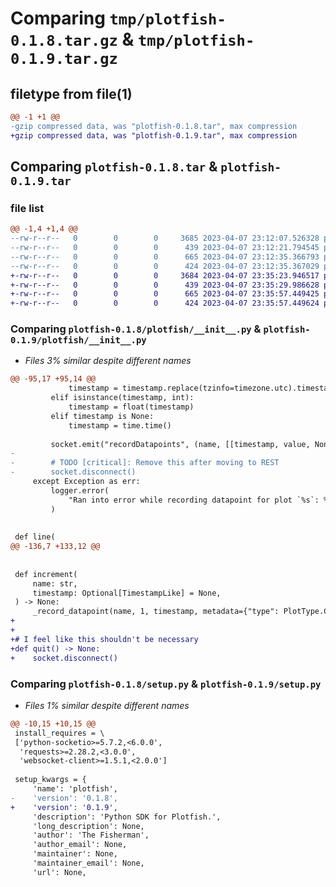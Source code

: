 # Comparing `tmp/plotfish-0.1.8.tar.gz` & `tmp/plotfish-0.1.9.tar.gz`

## filetype from file(1)

```diff
@@ -1 +1 @@
-gzip compressed data, was "plotfish-0.1.8.tar", max compression
+gzip compressed data, was "plotfish-0.1.9.tar", max compression
```

## Comparing `plotfish-0.1.8.tar` & `plotfish-0.1.9.tar`

### file list

```diff
@@ -1,4 +1,4 @@
--rw-r--r--   0        0        0     3685 2023-04-07 23:12:07.526328 plotfish-0.1.8/plotfish/__init__.py
--rw-r--r--   0        0        0      439 2023-04-07 23:12:21.794545 plotfish-0.1.8/pyproject.toml
--rw-r--r--   0        0        0      665 2023-04-07 23:12:35.366793 plotfish-0.1.8/setup.py
--rw-r--r--   0        0        0      424 2023-04-07 23:12:35.367029 plotfish-0.1.8/PKG-INFO
+-rw-r--r--   0        0        0     3684 2023-04-07 23:35:23.946517 plotfish-0.1.9/plotfish/__init__.py
+-rw-r--r--   0        0        0      439 2023-04-07 23:35:29.986628 plotfish-0.1.9/pyproject.toml
+-rw-r--r--   0        0        0      665 2023-04-07 23:35:57.449425 plotfish-0.1.9/setup.py
+-rw-r--r--   0        0        0      424 2023-04-07 23:35:57.449624 plotfish-0.1.9/PKG-INFO
```

### Comparing `plotfish-0.1.8/plotfish/__init__.py` & `plotfish-0.1.9/plotfish/__init__.py`

 * *Files 3% similar despite different names*

```diff
@@ -95,17 +95,14 @@
             timestamp = timestamp.replace(tzinfo=timezone.utc).timestamp()
         elif isinstance(timestamp, int):
             timestamp = float(timestamp)
         elif timestamp is None:
             timestamp = time.time()
 
         socket.emit("recordDatapoints", (name, [[timestamp, value, None]]))
-
-        # TODO [critical]: Remove this after moving to REST
-        socket.disconnect()
     except Exception as err:
         logger.error(
             "Ran into error while recording datapoint for plot `%s`: %s", name, err
         )
 
 
 def line(
@@ -136,7 +133,12 @@
 
 
 def increment(
     name: str,
     timestamp: Optional[TimestampLike] = None,
 ) -> None:
     _record_datapoint(name, 1, timestamp, metadata={"type": PlotType.Counter})
+
+
+# I feel like this shouldn't be necessary
+def quit() -> None:
+    socket.disconnect()
```

### Comparing `plotfish-0.1.8/setup.py` & `plotfish-0.1.9/setup.py`

 * *Files 1% similar despite different names*

```diff
@@ -10,15 +10,15 @@
 install_requires = \
 ['python-socketio>=5.7.2,<6.0.0',
  'requests>=2.28.2,<3.0.0',
  'websocket-client>=1.5.1,<2.0.0']
 
 setup_kwargs = {
     'name': 'plotfish',
-    'version': '0.1.8',
+    'version': '0.1.9',
     'description': 'Python SDK for Plotfish.',
     'long_description': None,
     'author': 'The Fisherman',
     'author_email': None,
     'maintainer': None,
     'maintainer_email': None,
     'url': None,
```

